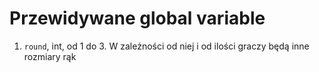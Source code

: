# Przewidywane global variable

1. `round`, int, od 1 do 3. W zależności od niej i od ilości graczy będą inne rozmiary rąk
